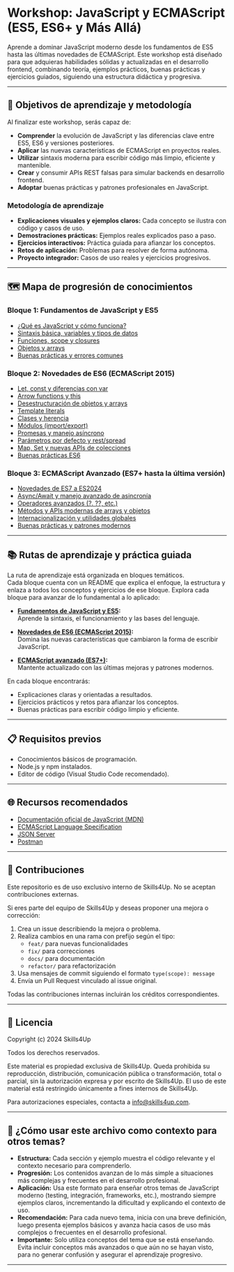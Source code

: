 # Workshop: JavaScript y ECMAScript (ES5, ES6+ y Más Allá)

Aprende a dominar JavaScript moderno desde los fundamentos de ES5 hasta las últimas novedades de ECMAScript. Este workshop está diseñado para que adquieras habilidades sólidas y actualizadas en el desarrollo frontend, combinando teoría, ejemplos prácticos, buenas prácticas y ejercicios guiados, siguiendo una estructura didáctica y progresiva.

---

## 🎯 Objetivos de aprendizaje y metodología

Al finalizar este workshop, serás capaz de:

- **Comprender** la evolución de JavaScript y las diferencias clave entre ES5, ES6 y versiones posteriores.
- **Aplicar** las nuevas características de ECMAScript en proyectos reales.
- **Utilizar** sintaxis moderna para escribir código más limpio, eficiente y mantenible.
- **Crear** y consumir APIs REST falsas para simular backends en desarrollo frontend.
- **Adoptar** buenas prácticas y patrones profesionales en JavaScript.

### Metodología de aprendizaje

- **Explicaciones visuales y ejemplos claros:** Cada concepto se ilustra con código y casos de uso.
- **Demostraciones prácticas:** Ejemplos reales explicados paso a paso.
- **Ejercicios interactivos:** Práctica guiada para afianzar los conceptos.
- **Retos de aplicación:** Problemas para resolver de forma autónoma.
- **Proyecto integrador:** Casos de uso reales y ejercicios progresivos.

---

## 🗺️ Mapa de progresión de conocimientos

### Bloque 1: Fundamentos de JavaScript y ES5

- [¿Qué es JavaScript y cómo funciona?](1-js-basico/1-1-que-es-js.md)
- [Sintaxis básica, variables y tipos de datos](1-js-basico/1-2-sintaxis-basica.md)
- [Funciones, scope y closures](1-js-basico/1-3-funciones-scope.md)
- [Objetos y arrays](1-js-basico/1-4-objetos-arrays.md)
- [Buenas prácticas y errores comunes](1-js-basico/1-5-buenas-practicas.md)

### Bloque 2: Novedades de ES6 (ECMAScript 2015)

- [Let, const y diferencias con var](2-es6/2-1-let-const.md)
- [Arrow functions y this](2-es6/2-2-arrow-functions.md)
- [Desestructuración de objetos y arrays](2-es6/2-3-desestructuracion.md)
- [Template literals](2-es6/2-4-template-literals.md)
- [Clases y herencia](2-es6/2-5-clases-herencia.md)
- [Módulos (import/export)](2-es6/2-6-modulos.md)
- [Promesas y manejo asíncrono](2-es6/2-7-promesas.md)
- [Parámetros por defecto y rest/spread](2-es6/2-8-rest-spread.md)
- [Map, Set y nuevas APIs de colecciones](2-es6/2-9-map-set.md)
- [Buenas prácticas ES6](2-es6/2-10-buenas-practicas-es6.md)

### Bloque 3: ECMAScript Avanzado (ES7+ hasta la última versión)

- [Novedades de ES7 a ES2024](3-es-avanzado/3-1-novedades.md)
- [Async/Await y manejo avanzado de asincronía](3-es-avanzado/3-2-async-await.md)
- [Operadores avanzados (?. ??, etc.)](3-es-avanzado/3-3-operadores-avanzados.md)
- [Métodos y APIs modernas de arrays y objetos](3-es-avanzado/3-4-metodos-modernos.md)
- [Internacionalización y utilidades globales](3-es-avanzado/3-5-internacionalizacion.md)
- [Buenas prácticas y patrones modernos](3-es-avanzado/3-6-buenas-practicas-modernas.md)

---

## 📚 Rutas de aprendizaje y práctica guiada

La ruta de aprendizaje está organizada en bloques temáticos.  
Cada bloque cuenta con un README que explica el enfoque, la estructura y enlaza a todos los conceptos y ejercicios de ese bloque. Explora cada bloque para avanzar de lo fundamental a lo aplicado:

- **[Fundamentos de JavaScript y ES5](1-js-basico/README.md):**  
  Aprende la sintaxis, el funcionamiento y las bases del lenguaje.

- **[Novedades de ES6 (ECMAScript 2015)](2-es6/README.md):**  
  Domina las nuevas características que cambiaron la forma de escribir JavaScript.

- **[ECMAScript avanzado (ES7+)](3-es-avanzado/README.md):**  
  Mantente actualizado con las últimas mejoras y patrones modernos.

En cada bloque encontrarás:

- Explicaciones claras y orientadas a resultados.
- Ejercicios prácticos y retos para afianzar los conceptos.
- Buenas prácticas para escribir código limpio y eficiente.

---

## 📋 Requisitos previos

- Conocimientos básicos de programación.
- Node.js y npm instalados.
- Editor de código (Visual Studio Code recomendado).

---

## 🌐 Recursos recomendados

- [Documentación oficial de JavaScript (MDN)](https://developer.mozilla.org/es/docs/Web/JavaScript)
- [ECMAScript Language Specification](https://tc39.es/ecma262/)
- [JSON Server](https://github.com/typicode/json-server)
- [Postman](https://www.postman.com/)

---

## 🤝 Contribuciones

Este repositorio es de uso exclusivo interno de Skills4Up. No se aceptan contribuciones externas.

Si eres parte del equipo de Skills4Up y deseas proponer una mejora o corrección:

1. Crea un issue describiendo la mejora o problema.
2. Realiza cambios en una rama con prefijo según el tipo:
   - `feat/` para nuevas funcionalidades
   - `fix/` para correcciones
   - `docs/` para documentación
   - `refactor/` para refactorización
3. Usa mensajes de commit siguiendo el formato `type(scope): message`
4. Envía un Pull Request vinculado al issue original.

Todas las contribuciones internas incluirán los créditos correspondientes.

---

## 📜 Licencia

Copyright (c) 2024 Skills4Up

Todos los derechos reservados.

Este material es propiedad exclusiva de Skills4Up. Queda prohibida su reproducción, distribución, comunicación pública o transformación, total o parcial, sin la autorización expresa y por escrito de Skills4Up. El uso de este material está restringido únicamente a fines internos de Skills4Up.

Para autorizaciones especiales, contacta a [info@skills4up.com](mailto:info@skills4up.com).

---

## 🧩 ¿Cómo usar este archivo como contexto para otros temas?

- **Estructura:** Cada sección y ejemplo muestra el código relevante y el contexto necesario para comprenderlo.
- **Progresión:** Los contenidos avanzan de lo más simple a situaciones más complejas y frecuentes en el desarrollo profesional.
- **Aplicación:** Usa este formato para enseñar otros temas de JavaScript moderno (testing, integración, frameworks, etc.), mostrando siempre ejemplos claros, incrementando la dificultad y explicando el contexto de uso.
- **Recomendación:** Para cada nuevo tema, inicia con una breve definición, luego presenta ejemplos básicos y avanza hacia casos de uso más complejos o frecuentes en el desarrollo profesional.
- **Importante:** Solo utiliza conceptos del tema que se está enseñando. Evita incluir conceptos más avanzados o que aún no se hayan visto, para no generar confusión y asegurar el aprendizaje progresivo.

---
